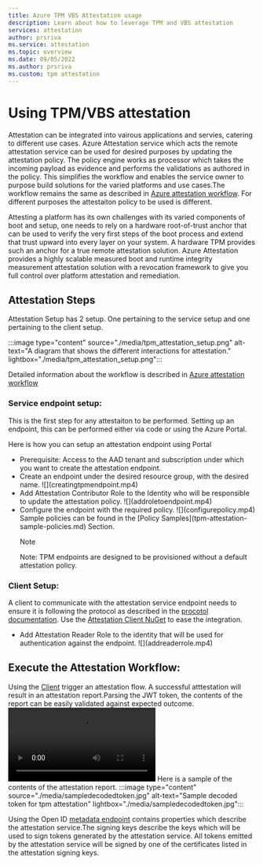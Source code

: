 ```yaml
---
title: Azure TPM VBS Attestation usage 
description: Learn about how to leverage TPM and VBS attestation
services: attestation
author: prsriva
ms.service: attestation
ms.topic: overview
ms.date: 09/05/2022
ms.author: prsriva
ms.custom: tpm attestation
---
```


# Using TPM/VBS attestation 

Attestation can be integrated into vairous applications and servies, catering to different use cases. Azure Attestation service which acts the remote attestation service can be used for desired purposes by updating the attestation policy. The policy engine works as processor which takes the incoming payload as evidence and performs the validations as authored in the policy. This simplifies the workflow and enables the service owner to purpose build solutions for the varied platforms and use cases.The workflow remains the same as described in [Azure attestation workflow](workflow.md). For different purposes the attestaiton policy to be used is different.

Attesting a platform has its own challenges with its varied components of boot and setup, one needs to rely on a  hardware root-of-trust anchor that can be used to verify the very first steps of the boot process and extend that trust upward into every layer on your system. A hardware TPM provides such an anchor for a true remote attestation solution. Azure Attestation provides a highly scalable measured boot and runtime integrity measurement attestation solution with a revocation framework to give you full control over platform attestation and remediation.

## Attestation Steps

Attestation Setup has 2 setup. One pertaining to the service setup and one pertaining to the client setup.

:::image type="content" source="./media/tpm_attestation_setup.png" alt-text="A diagram that shows the different interactions for attestation." lightbox="./media/tpm_attestation_setup.png":::

Detailed information about the workflow is described in [Azure attestation workflow](workflow.md)

### Service endpoint setup:
This is the first step for any attestaiton to be performed. Setting up an endpoint, this can be performed either via code or using the Azure Portal.

Here is how you can setup an attestation endpoint using Portal
<ul>
<li> Prerequisite: Access to the AAD tenant and subscription under which you want to create the attestation endpoint.</li>
<li> Create an endpoint under the desired resource group, with the desired name.
![](creatingtpmendpoint.mp4)</li>
<li> Add Attestation Contributor Role to the Identity who will be responsible to update the attestation policy.
![](addroletoendpoint.mp4)</li>
<li> Configure the endpoint with the required policy.
![](configurepolicy.mp4)</li>
Sample policies can be found in the [Policy Samples](tpm-attestation-sample-policies.md) Section.</br>

> [!NOTE]
> Note: TPM endpoints are designed to be provisioned without a default attestation policy.
</ul>


### Client Setup:
A client to communicate with the attestation service endpoint needs to ensure it is following the protocol as described in the [procotol documentation](virtualization-based-security-protocol.md). Use the [Attestation Client NuGet](https://www.nuget.org/packages/Microsoft.Attestation.Client) to ease the integration.

<ul>
<li> Add Attestation Reader Role to the identity that will be used for authentication against the endpoint.
![](addreaderrole.mp4)</li>
</ul>

## Execute the Attestation Workflow:
Using the [Client](https://github.com/microsoft/Attestation-Client-Samples) trigger an attestation flow. A successful atttestation will result in an attestation report.Parsing the JWT token, the contents of the report can be easily validated against expected outcome. 
![](sampleexecution.mp4)
Here is a sample of the contents of the attestation report.
:::image type="content" source="./media/sampledecodedtoken.jpg" alt-text="Sample decoded token for tpm attestation" lightbox="./media/sampledecodedtoken.jpg":::

Using the Open ID [metadata endpoint](https://learn.microsoft.com/en-us/rest/api/attestation/metadata-configuration/get?tabs=HTTP) contains properties which describe the attestation service.The signing keys describe the keys which will be used to sign tokens generated by the attestation service. All tokens emitted by the attestation service will be signed by one of the certificates listed in the attestation signing keys.
